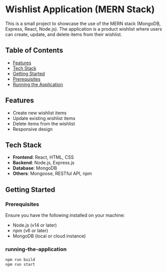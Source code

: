 # Wishlist Application (MERN Stack)

This is a small project to showcase the use of the MERN stack (MongoDB, Express, React, Node.js). The application is a product wishlist where users can create, update, and delete items from their wishlist.

## Table of Contents

- [Features](#features)
- [Tech Stack](#tech-stack)
- [Getting Started](#getting-started)
- [Prerequisites](#prerequisites)
- [Running the Application](#running-the-application)

## Features

- Create new wishlist items
- Update existing wishlist items
- Delete items from the wishlist
- Responsive design

## Tech Stack

- **Frontend**: React, HTML, CSS
- **Backend**: Node.js, Express.js
- **Database**: MongoDB
- **Others**: Mongoose, RESTful API, npm

## Getting Started

### Prerequisites

Ensure you have the following installed on your machine:

- Node.js (v14 or later)
- npm (v6 or later)
- MongoDB (local or cloud instance)

### running-the-application
   ```bash
npm run build
npm run start
```
